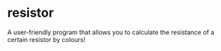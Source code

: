 # resistor
A user-friendly program that allows you to calculate the resistance of a certain resistor by colours!
